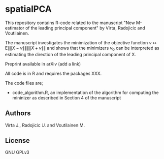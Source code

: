 # spatialPCA
This repository contains R-code related to the manuscript "New M-estimator of the leading principal component" by Virta, Radojicic and Voutilainen.

The manuscript investigates the minimization of the objective function $v \mapsto \mathrm{E}\|\| X - v \|\| \|\| X + v \|\|$ and shows that the minimizers $v_0$ can be interpreted as estimating the direction of the leading principal component of X.

Preprint available in arXiv (add a link)

All code is in R and requires the packages XXX.

The code files are;

- code_algorithm.R, an implementation of the algorithm for computing the mininizer as described in Section 4 of the manuscript

## Authors

Virta J., Radojicic U. and Voutilainen M.

## License

GNU GPLv3
